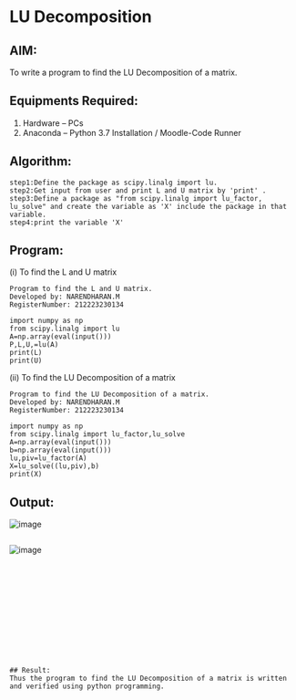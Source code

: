 # LU Decomposition 

## AIM:
To write a program to find the LU Decomposition of a matrix.

## Equipments Required:
1. Hardware – PCs
2. Anaconda – Python 3.7 Installation / Moodle-Code Runner

## Algorithm:
```
step1:Define the package as scipy.linalg import lu.
step2:Get input from user and print L and U matrix by 'print' .
step3:Define a package as "from scipy.linalg import lu_factor, lu_solve" and create the variable as 'X' include the package in that variable.
step4:print the variable 'X'
```    

## Program:
(i) To find the L and U matrix
```
Program to find the L and U matrix.
Developed by: NARENDHARAN.M
RegisterNumber: 212223230134
```
```
import numpy as np
from scipy.linalg import lu
A=np.array(eval(input()))
P,L,U,=lu(A)
print(L)
print(U)

```
(ii) To find the LU Decomposition of a matrix
```
Program to find the LU Decomposition of a matrix.
Developed by: NARENDHARAN.M
RegisterNumber: 212223230134
```
```
import numpy as np
from scipy.linalg import lu_factor,lu_solve
A=np.array(eval(input()))
b=np.array(eval(input()))
lu,piv=lu_factor(A)
X=lu_solve((lu,piv),b)
print(X)

```

## Output:

![image](https://github.com/user-attachments/assets/8b35bad3-85ca-43b1-a9bb-0d9d50e82b42)
```
```
![image](https://github.com/user-attachments/assets/82d4bce7-ccb2-4d55-8fa0-528eb7c13015)
```










 


## Result:
Thus the program to find the LU Decomposition of a matrix is written and verified using python programming.

